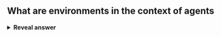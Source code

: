 ## What are environments in the context of agents
<details>
<summary><b>Reveal answer</b></summary>
The space in which the agent will undertake its work
</details>
